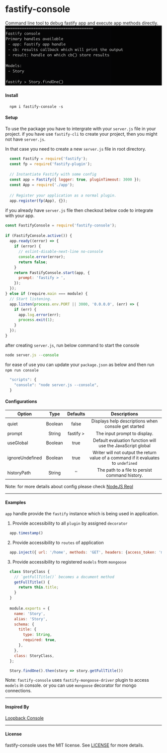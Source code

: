 # fastify-console
Command line tool to debug fastify app and execute app methods directly.
![alt text](./assets/console.png "Fastify Console")

#### Install
```
  npm i fastify-console -s
```

#### Setup
To use the package you have to intergrate with your `server.js` file in your project.
if you have use `fastify-cli` to create your project, then you might not have `server.js`.

In that case you need to create a new `server.js` file in root directory.

``` javascript
  const Fastify = require('fastify');
  const fp = require('fastify-plugin');

  // Instantiate Fastify with some config
  const app = Fastify({ logger: true, pluginTimeout: 3000 });
  const App = require('./app');

  // Register your application as a normal plugin.
  app.register(fp(App), {});
```

if you already have `server.js` file then checkout below code to integrate with your app.

```javascript
const FastifyConsole = require('fastify-console');

if (FastifyConsole.active()) {
  app.ready((error) => {
    if (error) {
      // eslint-disable-next-line no-console
      console.error(error);
      return false;
    }
    return FastifyConsole.start(app, {
      prompt: 'fastify > ',
    });
  });
} else if (require.main === module) {
  // Start listening.
  app.listen(process.env.PORT || 3000, '0.0.0.0', (err) => {
    if (err) {
      app.log.error(err);
      process.exit(1);
    }
  });
}
```
after creating `server.js`, run below command to start the console

```javascript
node server.js --console
```

for ease of use you can update your `package.json` as below and then run `npm run console`
```javascript
  "scripts": {
    "console": "node server.js --console",
  }
```

#### Configurations
| Option            | Type           | Defaults     |  Descriptions   |
| ----------------- |:-------------: | :----------: | :-------------: |
| quiet             | Boolean        | false        | Displays help descriptions when console get started                |
| prompt            | String         | fastify >    | The input prompt to display.                |
| useGlobal         | Boolean        | true         | Default evaluation function will use the JavaScript global        |
| ignoreUndefined   | Boolean        | true         | Writer will not output the return value of a command if it evaluates to `undefined`                |
| historyPath       | String         | ''           | The path to a file to persist command history.                |

Note: for more details about config please check [NodeJS Repl](https://nodejs.org/api/repl.html)

-------------------------------------------
#### Examples
`app` handle provide the `fastify` instance which is being used in application.
1. Provide accessibility to all `plugin` by assigned `decorator`
```javascript
  app.timestamp()
```
2. Provide accessibility to `routes` of application
```javascript
  app.inject({ url: '/home', methods: 'GET', headers: {access_token: 'my-secret-token'} })
```
3. Provide accessibility to registered `models` from `mongoose`
```javascript
  class StoryClass {
    // `getFullTitle()` becomes a document method
    getFullTitle() {
      return this.title;
    }
  }

  module.exports = {
    name: 'Story',
    alias: 'Story',
    schema: {
      title: {
        type: String,
        required: true,
      },
    },
    class: StoryClass,
  };
```
```javascript
  Story.findOne().then(story => story.getFullTitle())
```
Note: `fastify-console` uses `fastify-mongoose-driver` plugin to access `models` in console.
or you can use `mongoose` decorator for mongo connections.

-------------------------------------------
#### Inspired By
[Loopback Console](https://github.com/doublemarked/loopback-console)

---------------------------------------------
#### License

fastify-console uses the MIT license. See [LICENSE](./LICENSE) for more details.
